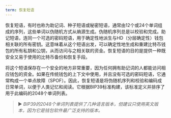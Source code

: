 ```yaml
---
term: 恢复短语
---
```


恢复短语，有时也称为助记词、种子短语或秘密短语，通常由12个或24个单词组成的序列，这些单词以伪随机方式从熵源生成。伪随机序列总是以校验和完成。助记短语，连同一个可选的密码短语，用于确定性地派生与HD（分层确定性）钱包相关联的所有密钥。这意味着从这个短语出发，可以确定性地生成和重建比特币钱包的所有私钥和公钥，从而访问与之相关联的资金。恢复短语的目的是提供一种既安全又易于使用的比特币备份和恢复手段。

将这个短语保存在一个安全的地方非常重要，因为任何拥有助记词的人都能访问相应钱包的资金。如果在传统钱包的上下文中使用，并且没有可选的密码短语，它通常构成一个单点故障（SPOF）。因此，恢复短语是将伪随机序列和校验和编码成日常单词，以便于人类记忆和阅读。它根据BIP39标准构建，该标准定义并排序了用于此编码的2048个单词列表。

> ► *BIP39的2048个单词列表提供了几种语言版本，但建议只使用英文版本，因为它是钱包软件最广泛支持的版本。*
